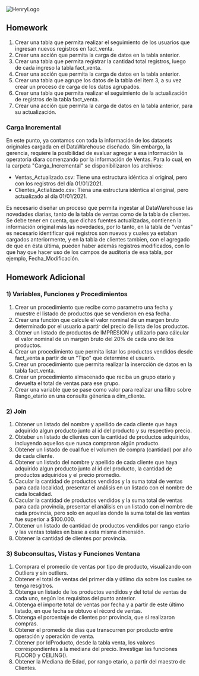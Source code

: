 ![HenryLogo](https://d31uz8lwfmyn8g.cloudfront.net/Assets/logo-henry-white-lg.png)

## Homework

1. Crear una tabla que permita realizar el seguimiento de los usuarios que ingresan nuevos registros en fact_venta.
2. Crear una acción que permita la carga de datos en la tabla anterior.
3. Crear una tabla que permita registrar la cantidad total registros, luego de cada ingreso la tabla fact_venta.
4. Crear una acción que permita la carga de datos en la tabla anterior.
5. Crear una tabla que agrupe los datos de la tabla del item 3, a su vez crear un proceso de carga de los datos agrupados.
6. Crear una tabla que permita realizar el seguimiento de la actualización de registros de la tabla fact_venta.
7. Crear una acción que permita la carga de datos en la tabla anterior, para su actualización.

### Carga Incremental

En este punto, ya contamos con toda la información de los datasets originales cargada en el DataWarehouse diseñado. Sin embargo, la gerencia, requiere la posibilidad de evaluar agregar a esa información la operatoria diara comenzando por la información de Ventas. Para lo cual, en la carpeta "Carga_Incremental" se disponibilizaron los archivos:

* Ventas_Actualizado.csv: Tiene una estructura idéntica al original, pero con los registros del día 01/01/2021.
* Clientes_Actializado.csv: Tiena una estructura idéntica al original, pero actualizado al día 01/01/2021.

Es necesario diseñar un proceso que permita ingestar al DataWarehouse las novedades diarias, tanto de la tabla de ventas como de la tabla de clientes.
Se debe tener en cuenta, que dichas fuentes actualizadas, contienen la información original más las novedades, por lo tanto, en la tabla de "ventas" es necesario identificar qué registros son nuevos y cuales ya estaban cargados anteriormente, y en la tabla de clientes tambien, con el agregado de que en ésta última, pueden haber además registros modificados, con lo que hay que hacer uso de los campos de auditoría de esa tabla, por ejemplo, Fecha_Modificación.

## Homework Adicional

### 1) Variables, Funciones y Procedimientos

1. Crear un procedimiento que recibe como parametro una fecha y muestre el listado de productos que se vendieron en esa fecha.<br>
2. Crear una función que calcule el valor nominal de un margen bruto determinado por el usuario a partir del precio de lista de los productos.
3. Obtner un listado de productos de IMPRESION y utilizarlo para cálcular el valor nominal de un margen bruto del 20% de cada uno de los productos.
4. Crear un procedimiento que permita listar los productos vendidos desde fact_venta a partir de un "Tipo" que determine el usuario.
5. Crear un procedimiento que permita realizar la insercción de datos en la tabla fact_venta.
6. Crear un procedimiento almacenado que reciba un grupo etario y devuelta el total de ventas para ese grupo.
7. Crear una variable que se pase como valor para realizar una filtro sobre Rango_etario en una consulta génerica a dim_cliente.

### 2) Join

1. Obtener un listado del nombre y apellido de cada cliente que haya adquirido algun producto junto al id del producto y su respectivo precio.
2. Obteber un listado de clientes con la cantidad de productos adquiridos, incluyendo aquellos que nunca compraron algún producto.
3. Obtener un listado de cual fue el volumen de compra (cantidad) por año de cada cliente. 
4. Obtener un listado del nombre y apellido de cada cliente que haya adquirido algun producto junto al id del producto, la cantidad de productos adquiridos y el precio promedio.
5. Cacular la cantidad de productos vendidos y la suma total de ventas para cada localidad, presentar el análisis en un listado con el nombre de cada localidad.
6. Cacular la cantidad de productos vendidos y la suma total de ventas para cada provincia, presentar el análisis en un listado con el nombre de cada provincia, pero solo en aquellas donde la suma total de las ventas fue superior a $100.000.
7. Obtener un listado de cantidad de productos vendidos por rango etario y las ventas totales en base a esta misma dimensión.
8. Obtener la cantidad de clientes por provincia.

### 3) Subconsultas, Vistas y Funciones Ventana

1. Comprara el promedio de ventas por tipo de producto, visualizando con Outliers y sin outliers.
2. Obtener el total de ventas del primer día y útlimo día sobre los cuales se tenga resgitros.
3. Obtenga un listado de los productos vendidos y del total de ventas de cada uno, según los requisitos del punto anterior.
4. Obtenga el importe total de ventas por fecha y a partir de este último listado, en que fecha se obtuvo el récord de ventas.
5. Obtenga el porcentaje de clientes por provincia, que sí realizaron compras.
6. Obtener el promedio de días que transcurren por producto entre operación y operación de venta.
7. Obtener por IdProducto, desde la tabla venta, los valores correspondientes a la mediana del precio. Investigar las funciones FLOOR() y CEILING().
8. Obtener la Mediana de Edad, por rango etario, a partir del maestro de Clientes.